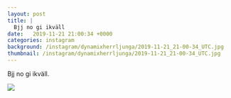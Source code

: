 ```yaml
---
layout: post
title: |
  Bjj no gi ikväll
date:   2019-11-21 21:00:34 +0000
categories: instagram
background: /instagram/dynamixherrljunga/2019-11-21_21-00-34_UTC.jpg
thumbnail: /instagram/dynamixherrljunga/2019-11-21_21-00-34_UTC.jpg
---
```

Bjj no gi ikväll. 



<img src='/www-dynamix-herrljunga/instagram/dynamixherrljunga/2019-11-21_21-00-34_UTC.jpg' class='img-fluid' />
